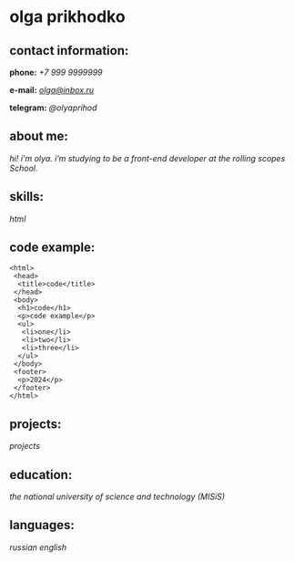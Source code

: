 # **olga prikhodko**

## **contact information:**

**phone:** *+7 999 9999999*

**e-mail:** *olga@inbox.ru*

**telegram:** *@olyaprihod*


## **about me:**

*hi! i'm olya. i’m studying to be a front-end developer at the rolling scopes School.*


## **skills:**

*html*


## **code example:**

```
<html>
 <head>
  <title>code</title>
 </head>
 <body>
  <h1>code</h1>
  <p>code example</p>
  <ul>
   <li>one</li>
   <li>two</li>
   <li>three</li>
  </ul> 
 </body>
 <footer>
  <p>2024</p>
 </footer>
</html> 
```


## projects:

*projects*


## **education:** 

*the national university of science and technology (MISiS)*


## **languages:**

*russian*
*english*
